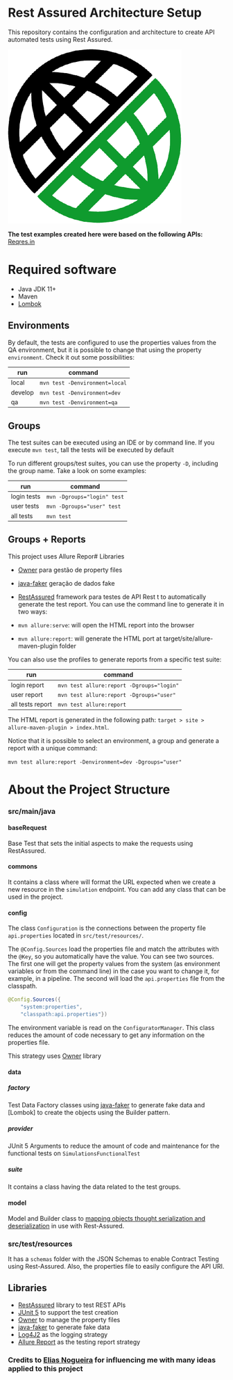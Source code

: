 # Rest Assured Architecture Setup

This repository contains the configuration and architecture to create API automated tests using Rest Assured.

![Rest Assured Logo](imgs/rest-assured-icon.png)

<b>The test examples created here were based on the following APIs:</b> [Reqres.in](https://reqres.in/)

# Required software
* Java JDK 11+
* Maven
* [Lombok](https://www.baeldung.com/lombok-ide)

## Environments
By default, the tests are configured to use the properties values from the QA environment, but it is possible to change that using the property `environment`. Check it out some possibilities:

| run | command |
|-----|---------|
| local | `mvn test -Denvironment=local` |
| develop | `mvn test -Denvironment=dev` |
| qa | `mvn test -Denvironment=qa` |

## Groups
The test suites can be executed using an IDE or by command line.
If you execute `mvn test`, tall the tests will be executed by default

To run different groups/test suites, you can use the property `-D`, including the group name. Take a look on some examples:

| run | command |
|-----|---------|
| login tests | `mvn -Dgroups="login" test` |
| user tests | `mvn -Dgroups="user" test` |
| all tests | `mvn test` |

## Groups + Reports
This project uses Allure Repor# Libraries
* [Owner](http://owner.aeonbits.org/) para gestão de property files
* [java-faker](https://github.com/DiUS/java-faker) geração de dados fake
* [RestAssured](http://rest-assured.io/) framework para testes de API Rest
t to automatically generate the test report. You can use the command line to generate it in two ways:

* `mvn allure:serve`: will open the HTML report into the browser
* `mvn allure:report`: will generate the HTML port at target/site/allure-maven-plugin folder

You can also use the profiles to generate reports from a specific test suite:

| run | command |
|-----|---------|
| login report | `mvn test allure:report -Dgroups="login"` |
| user report | `mvn test allure:report -Dgroups="user"` |
| all tests report | `mvn test allure:report` |

The HTML report is generated in the following path: `target > site > allure-maven-plugin > index.html`.

Notice that it is possible to select an environment, a group and generate a report with a unique command:

`mvn test allure:report -Denvironment=dev -Dgroups="user"`

# About the Project Structure

### src/main/java

#### baseRequest
Base Test that sets the initial aspects to make the requests using RestAssured.

#### commons
It contains a class where will format the URL expected when we create a new resource in the `simulation` endpoint.
You can add any class that can be used in the project.

#### config
The class `Configuration` is the connections between the property file `api.properties` located in `src/test/resources/`.

The `@Config.Sources` load the properties file and match the attributes with the `@Key`, so you automatically have the value.
You can see two sources.
The first one will get the property values from the system (as environment variables or from the command line) in the case you want to change it, for example, in a pipeline.
The second will load the `api.properties` file from the classpath.
```java
@Config.Sources({
    "system:properties",
    "classpath:api.properties"})
```

The environment variable is read on the `ConfiguratorManager`.
This class reduces the amount of code necessary to get any information on the properties file.

This strategy uses [Owner](http://owner.aeonbits.org/) library

#### data

##### factory
Test Data Factory classes using [java-faker](https://github.com/DiUS/java-faker) to generate fake data and [Lombok] to
create the objects using the Builder pattern.

##### provider
JUnit 5 Arguments to reduce the amount of code and maintenance for the functional tests on `SimulationsFunctionalTest`

##### suite
It contains a class having the data related to the test groups.

#### model
Model and Builder class to
[mapping objects thought serialization and deserialization](https://github.com/rest-assured/rest-assured/wiki/Usage#object-mapping)
in use with Rest-Assured.

### src/test/resources
It has a `schemas` folder with the JSON Schemas to enable Contract Testing using Rest-Assured. Also, the properties file to easily configure the API URI.

## Libraries
* [RestAssured](http://rest-assured.io/) library to test REST APIs
* [JUnit 5](https://junit.org/junit5/) to support the test creation
* [Owner](http://owner.aeonbits.org/) to manage the property files
* [java-faker](https://github.com/DiUS/java-faker) to generate fake data
* [Log4J2](https://logging.apache.org/log4j/2.x/) as the logging strategy
* [Allure Report](https://docs.qameta.io/allure/) as the testing report strategy

### Credits to [Elias Nogueira](https://github.com/eliasnogueira) for influencing me with many ideas applied to this project
